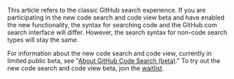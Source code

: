 This article refers to the classic GitHub search experience. If you are participating in the new code search and code view beta and have enabled the new functionality, the syntax for searching code and the GitHub.com search interface will differ. However, the search syntax for non-code search types will stay the same.

For information about the new code search and code view, currently in limited public beta, see "[About GitHub Code Search (beta)](/search-github/github-code-search/about-github-code-search)." To try out the new code search and code view beta, join the [waitlist](https://github.com/features/code-search-code-view/signup).
